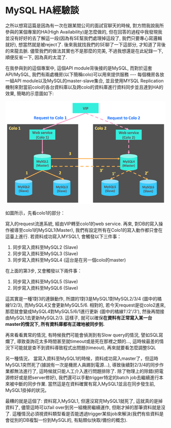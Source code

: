 # MySQL HA經驗談

之所以想寫這篇是因為有一次在跟某間公司的面試官聊天的時候, 對方問我說我所參與的某個專案的HA\(High Availability\)是怎麼做的, 但在回答的過程中我發現我並沒有好好的去了解這一段\(因為有SE幫我們處理掉這段了, 我們只要專心寫邏輯就好\), 想當然就是被reject了. 後來我就找我們的SE聊了一下這部分, 才知道了背後的來龍去脈. 儘管我們的做法其實也不是那麼的完美, 不過我想還是在此紀錄一下, 順便反省一下, 因為真的太混了.

在我參與到的這個專案中, 這個API module背後接的是MySQL, 而對於這套API/MySQL, 我們有兩處機房\(以下簡稱colo\)可以用來提供服務 --- 每個機房各放一組API module以及MySQL的master-slave集合, 並且使用MYSQL Replication機制來對當前colo的各台資料庫以及跨colo的資料庫進行資料同步並且達到HA的效果, 簡略的示意圖如下:

![](/assets/1.23-1.png)

如圖所示，先看colo1的部分：

寫入的request流進系統, 經由VIP轉至colo1的web service. 再來, 對DB的寫入操作被導至colo1的MySQL1\(Master\), 我們有設定所有在Colo1的寫入動作都只會在這臺上進行. 若資料成功寫入MYSQL1, 會觸發以下三件事：

1. 同步寫入資料至MySQL2 \(Slave\)
2. 同步寫入資料至MySQL3 \(Slave\)
3. 同步寫入資料至MySQL4 \(這台是在另一個colo的master\)

在上面的第3步, 又會觸發以下兩件事：

1. 同步寫入資料至MySQL5 \(Slave\)
2. 同步寫入資料至MySQL6 \(Slave\)

這其實是一種1對3的連鎖動作, 所謂的1對3是MySQL1對MySQL2/3/4 \(圖中的橘線1/2/3\), 而MySQL4又會更新MySQL5/6. 相對的, 若今天request是從colo2進來, 那麼就會變成MySQL4對MySQL5/6/1進行更新 \(圖中的橘線1'/2'/3'\), 然後再間接由MySQL1去更新MySQL2/3. 這樣子, 就可以確保**在資料有正常寫入某一台master的情況下, 所有資料庫都有正確地被同步到.**

再來看看異常的情況, 有時候我們可能會偵測到有Slow query的情況, 譬如SQL寫爛了, 導致查詢花太多時間甚至就timeout或是死在那裡之類的..., 這時候最差的情況下可能就是查不到資料導致程式出問題\(timeout\), 再來就要看怎麼調整SQL

另一種情況， 當寫入資料至MySQL1的時候，資料成功寫入master了，但這時MySQL1突然死了\(據說有一次是機房人員踢到電源...\), 導致後續對2/3/4的同步作業都無法進行了, 這時候就只能人工介入進行問題排除了. 除了物理上的除錯\(把電源修好或是把server修好\), 我們還可以手動trigger特定的batch job去繼續進行本來被中斷的同步作業. 當然這是在資料確實有寫入MySQL1並且在同步發生前, MySQL1掛掉的狀況。

最糟的就是這個了: 資料寫入MySQL1, 但還沒寫完MySQL1就死了, 這就真的是掉資料了, 儘管這時可以fail over到另一組機房繼續運作, 但剛才掉的那筆資料就是沒了. 這種情況必須視資料類型看是否能透過trigger某些job來解決\(我們有些資料是會從別的DB複製一份到MySQL的, 有點類似快取/備份的概念\).

